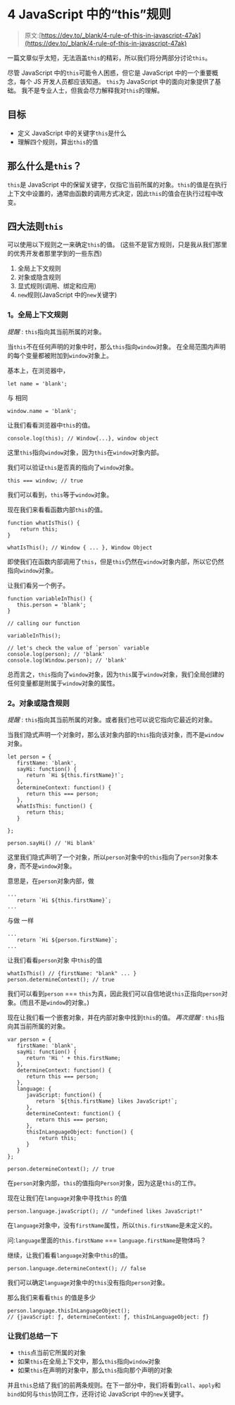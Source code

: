 # 4 JavaScript 中的“this”规则

> 原文:[https://dev.to/_blank/4-rule-of-this-in-javascript-47ak](https://dev.to/_blank/4-rule-of-this-in-javascript-47ak)

一篇文章似乎太短，无法涵盖`this`的精彩，所以我们将分两部分讨论`this`。

尽管 JavaScript 中的`this`可能令人困惑，但它是 JavaScript 中的一个重要概念，每个 JS 开发人员都应该知道。
`this`为 JavaScript 中的面向对象提供了基础。
我不是专业人士，但我会尽力解释我对`this`的理解。

## [](#objective)目标

*   定义 JavaScript 中的关键字`this`是什么
*   理解四个规则，算出`this`的值

## [](#so-what-is-raw-this-endraw-)那么什么是`this`？

`this`是 JavaScript 中的保留关键字，仅指它当前所属的对象。`this`的值是在执行上下文中设置的，通常由函数的调用方式决定，因此`this`的值会在执行过程中改变。

## [](#four-rules-of-raw-this-endraw-)四大法则`this`

可以使用以下规则之一来确定`this`的值。
(这些不是官方规则，只是我从我们那里的优秀开发者那里学到的一些东西)

1.  全局上下文规则
2.  对象或隐含规则
3.  显式规则(调用、绑定和应用)
4.  `new`规则(JavaScript 中的`new`关键字)

### [](#1-global-context-rule)1。全局上下文规则

*提醒* : `this`指向其当前所属的对象。

当`this`不在任何声明的对象中时，那么`this`指向`window`对象。
在全局范围内声明的每个变量都被附加到`window`对象上。

基本上，在浏览器中，

```
let name = 'blank'; 
```

与
相同

```
window.name = 'blank'; 
```

让我们看看浏览器中`this`的值。

```
console.log(this); // Window{...}, window object 
```

这里`this`指向`window`对象，因为`this`在`window`对象内部。

我们可以验证`this`是否真的指向了`window`对象。

```
this === window; // true 
```

我们可以看到，`this`等于`window`对象。

现在我们来看看函数内部`this`的值。

```
function whatIsThis() {
    return this;
}

whatIsThis(); // Window { ... }, Window Object 
```

即使我们在函数内部调用了`this`，但是`this`仍然在`window`对象内部，所以它仍然指向`window`对象。

让我们看另一个例子。

```
function variableInThis() {
   this.person = 'blank';
}

// calling our function

variableInThis();

// let's check the value of `person` variable
console.log(person); // 'blank'
console.log(Window.person); // 'blank' 
```

总而言之，`this`指向了`window`对象，因为`this`属于`window`对象，我们全局创建的任何变量都是附属于`window`对象的属性。

### [](#2-object-or-implicit-rule)2。对象或隐含规则

*提醒* : `this`指向其当前所属的对象。或者我们也可以说它指向它最近的对象。

当我们隐式声明一个对象时，那么该对象内部的`this`指向该对象，而不是`window`对象。

```
let person = {
   firstName: 'blank',
   sayHi: function() {
      return `Hi ${this.firstName}!`;
   },
   determineContext: function() {
      return this === person;
   },
   whatIsThis: function() {
      return this;
   }

}; 
```

```
person.sayHi() // 'Hi blank' 
```

这里我们隐式声明了一个对象，所以`person`对象中的`this`指向了`person`对象本身，而不是`window`对象。

意思是，在`person`对象内部，做

```
...
   return `Hi ${this.firstName}`;
... 
```

与做
一样

```
...
   return `Hi ${person.firstName}`;
... 
```

让我们看看`person`对象
中`this`的值

```
whatIsThis() // {firstName: "blank" ... }
person.determineContext(); // true 
```

我们可以看到`person` === `this`为真，因此我们可以自信地说`this`正指向`person`对象。(而且不是`window`的对象。)

现在让我们看一个嵌套对象，并在内部对象中找到`this`的值。
*再次提醒* : `this`指向其当前所属的对象。

```
var person = {
   firstName: 'blank',
   sayHi: function() {
      return 'Hi ' + this.firstName;
   },
   determineContext: function() {
      return this === person;
   },
   language: {
      javaScript: function() {
         return `${this.firstName} likes JavaScript!`;
      },
      determineContext: function() {
         return this === person;
      },
      thisInLanguageObject: function() {
          return this;
      }
   }
}; 
```

```
person.determineContext(); // true 
```

在`person`对象内部，`this`的值指向`Person`对象，因为这是`this`的工作。

现在让我们在`language`对象中寻找`this`
的值

```
person.language.javaScript(); // "undefined likes JavaScript!" 
```

在`language`对象中，没有`firstName`属性，所以`this.firstName`是未定义的。

问:`language`里面的`this.firstName` === `language.firstName`是物体吗？

继续，让我们看看`language`对象中`this`的值。

```
person.language.determineContext(); // false 
```

我们可以确定`language`对象中的`this`没有指向`person`对象。

那么我们来看看`this`
的值是多少

```
person.language.thisInLanguageObject();
// {javaScript: ƒ, determineContext: ƒ, thisInLanguageObject: ƒ} 
```

### [](#lets-wrap-up)让我们总结一下

*   `this`点当前它所属的对象
*   如果`this`在全局上下文中，那么`this`指向`window`对象
*   如果`this`在声明的对象中，那么`this`指向那个声明的对象

并且`this`总结了我们的前两条规则。在下一部分中，我们将看到`call`、`apply`和`bind`如何与`this`协同工作，还将讨论 JavaScript 中的`new`关键字。